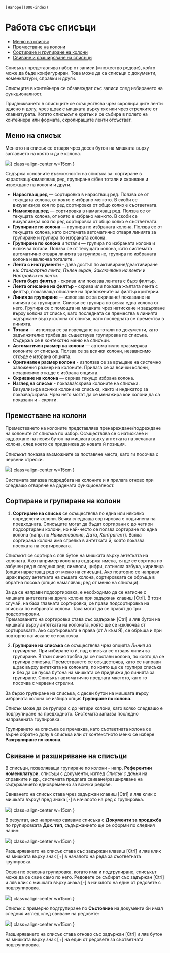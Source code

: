 ```{only} html
[Нагоре](000-index)
```

# Работа със списъци

- [Меню на списък]()
- [Преместване на колони]()
- [Сортиране и групиране на колони]()
- [Свиване и разширяване на списъци]()

Списъкът представлява набор от записи (множество редове), който може да бъде конфигуриран. Това може да са списъци с документи, номенклатури, справки и други.  

Списъците в контейнера се обзавеждат със записи след избирането на функционалност.  

Придвижването в списъците се осъществява чрез скролиращите ленти вдясно и долу, чрез щрак с мишката върху тях или чрез стрелките от клавиатурата. Когато списъкът е кратък и се събира в полето на контейнера или формата, скролиращите ленти отсъстват.  

## Меню на списък

Менюто на списък се отваря чрез десен бутон на мишката върху заглавието на която и да е колона.  

![](904-column-operations1.png){ class=align-center w=15cm }

Съдържа основните възможности на списъка за: сортиране в нарастващ/намаляващ ред, групиране с/без тотали и скриване и извеждане на колони и други.  

   - **Нарастващ ред** — сортировка в нарастващ ред. Ползва се от текущата колона, от която е избрано менюто. В скоби се визуализира коя по ред сортировка от общо колко е съответната.  
   - **Намаляващ ред** — сортировка в намаляващ ред. Ползва се от текущата колона, от която е избрано менюто. В скоби се визуализира коя по ред сортировка от общо колко е съответната.  
   - **Групиране по колона** — групира по избраната колона. Ползва се от текущата колона, като системата автоматично отваря линията за групиране и групира по избраната колона.  
   - **Групиране по колона** и тотали — групира по избраната колона и включва тотали. Ползва се от текущата колона, като системата автоматично отваря линията за групиране, групира по избраната колона и включва тоталите.  
   - **Лента с инструменти** - дава достъп по активиране/деактивиране на: *Стандартна лента*, *Пълен екран*, *Заключване на ленти* и *Настройки на ленти*.  
   - **Лента бърз филтър** - скрива или показва лентата с бърз филтър.  
   - **Лента описание на филтър** - скрива или показва жълтата лента с филтър, показваща описание на приложените за филтър критерии.  
   - **Линия за групиране** — използва се за скриване/ показване на линията за групиране. Списък се групира по всяка една колона от него. Групира се с помощта на мишката чрез натискане и задържане върху колона от списък, като последната се премества в линията задържане върху колона от списък, като последната се премества в линията.  
   - **Тотали** — използва се за извеждане на тотали по документи, като задължително трябва да съществува групировка по списъка. Съдържа се в контекстно меню на списъци.  
   - **Автоматичен размер на колони** — автоматично оразмерява колоните от списъка. Ползва се за всички колони, независимо откъде е избрана опцията.  
   - **Оригинален размер колони** - използва се за връщане на системно заложения размер на колоните. Прилага се за всички колони, независимо откъде е избрана опцията.  
   - **Скриване на колона** — скрива текущо избрана колона.  
   - **Изглед на списък** - показва/скрива колоните на списъка. Визуализира всички колони на списъка, както и индикатор за показва/скрива. Чрез него могат да се менажира кои колони да са показани и - скрити.

## Преместване на колони

Преместването на колоните представлява пренареждане/подреждане на колоните от списъка по избор.  Осъществява се с натискане и задържане на левия бутон на мишката върху антетката на желаната колона, след което се придвижва до новата ѝ позиция.  

Списъкът показва възможните за поставяне места, като ги посочва с червени стрелки.  

![](904-column-operations2.png){ class=align-center w=15cm }

Системата запазва подредбата на колоните и я прилага отново при следващо отваряне на дадената функционалност.  

## Сортиране и групиране на колони

1) **Сортиране на списък** се осъществява по една или няколко определени колони. Всяка следваща сортировка е подчинена на предходната. Списъците могат да бъдат сортирани с до четири подсортирани колони, но най-често се ползва сортиране по една колона (напр. по *Наименование*, *Дата*, *Контрагент*). Всяка сортирана колона има стрелка в антетката й, която показва посоката на сортировката.  

Списъкът се сортира с ляв бутон на мишката върху антетката на колоната. Ако например колоната съдържа имена, тя ще се сортира по азбучен ред в следния ред: символи, цифри, латинска азбука, кирилица (опция нарастващ ред от меню на списъци). Ако повторно се направи щрак върху антетката на същата колона, сортировката се обръща в обратна посока (опция намаляващ ред от меню на списъци).  

За да се направи подсортировка, е необходимо да се натисне с мишката антетката на друга колона при задържан клавиш [Ctrl]. В този случай, на база главната сортировка, се прави подсортировка на списъка по избраната колона. Така могат да се правят до три подсортировки.  
Премахването на сортировка става със задържан [Ctrl] и ляв бутон на мишката върху антетката на колоната, която ще се изключва от сортировката. Ако сортировката е права (от А към Я), се обръща и при повторно натискане се изключва.  

2) **Групиране на списъка** се осъществява чрез опцията *Линия за групиране*. При избирането ѝ, над списъка се отваря линия за групиране. В тази линия трябва да се постави колона, по която да се групира списъка. Преместването се осъществява, като се направи щрак върху антетката на колоната, по която ще се групира списъка и без да се пуска бутона на мишката се придвижи до линията за групиране. Списъкът автоматично предлага мястото, като го посочва с червени стрелки.  

За бързо групиране на  списъка, с десен бутон на мишката върху избраната колона се избира опция **Групиране по колона**.  

Списък може да се групира с до четири колони, като всяко следващо е подгрупиране на предходното. Системата запазва последно направената групировка.  

Групирането на списъка се премахва, като съответната колона се върне обратно долу в списъка или от контекстното меню се избере **Разгрупиране по колона**.  

## Свиване и разширяване на списъци

В списъци, позволяващи групиране по колони - напр. **Референтни номенклатури**, списъци с документи, изглед *Списък с данни* на справките и др., системата предлага свиване/разширяване на съдържанието едновременно за всички редове.  

Свиването на списък става чрез задържан клавиш [Ctrl] и ляв клик с мишката върху/ пред знака [-] в началото на ред с групировка.  

![](904-column-operations3.png){ class=align-center w=15cm }

В резултат, ако например свиваме списъка с **Документи за продажба** по групировката **Док. тип**, съдържанието ще се оформи по следния начин:  

![](904-column-operations4.png){ class=align-center w=15cm }

Разширяването на списък става със задържан клавиш [Ctrl] и ляв клик на мишката върху знак [+] в началото на реда за съответната групировка.  

Освен по основна групировка, когато има и подгрупиране, списъкът може да се свие само по него.
Редовете се събират със задържан [Ctrl] и ляв клик с мишката върху знака [-] в началото на един от редовете с подгрупировка.  

![](904-column-operations5.png){ class=align-center w=15cm }

Списък с примерно подгрупиране по **Състояние** на документи би имал следния изглед след свиване на редовете:  

![](904-column-operations6.png){ class=align-center w=15cm }

Разширяването на списък става отново със задържан [Ctrl] и ляв бутон на мишката върху знак [+] на един от редовете за съответната подгрупировка.  
